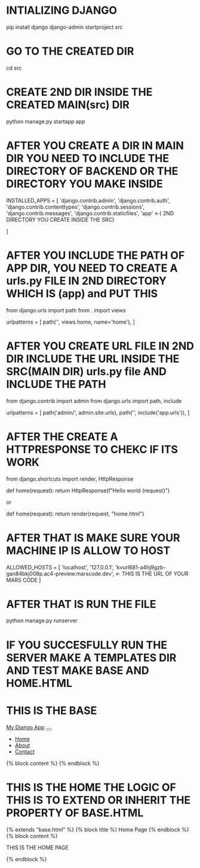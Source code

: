 # INTIALIZING DJANGO

pip install django
django-admin startproject src

# GO TO THE CREATED DIR

cd src

# CREATE 2ND DIR INSIDE THE CREATED MAIN(src) DIR

python manage.py startapp app  


#  AFTER YOU CREATE A DIR IN MAIN DIR YOU NEED TO INCLUDE THE DIRECTORY OF BACKEND OR THE DIRECTORY YOU MAKE INSIDE 

INSTALLED_APPS = [
    'django.contrib.admin',
    'django.contrib.auth',
    'django.contrib.contenttypes',
    'django.contrib.sessions',
    'django.contrib.messages',
    'django.contrib.staticfiles',
    'app' <-( 2ND DIRECTORY YOU CREATE INSIDE THE SRC)

]



# AFTER YOU INCLUDE THE PATH OF APP DIR, YOU NEED TO CREATE A urls.py FILE IN 2ND DIRECTORY WHICH IS (app) and PUT THIS

from django.urls import path
from . import views

urlpatterns = [
    path('', views.home, name='home'),
]


# AFTER YOU CREATE URL FILE IN 2ND DIR  INCLUDE THE URL INSIDE THE SRC(MAIN DIR) urls.py file AND INCLUDE THE PATH 

from django.contrib import admin
from django.urls import path, include

urlpatterns = [
    path('admin/', admin.site.urls),
    path('', include('app.urls')),
]



# AFTER THE CREATE A HTTPRESPONSE TO CHEKC IF ITS WORK

from django.shortcuts import render, HttpResponse

 
def home(request):
    return HttpResponse(f"Hello world {request}")

or 
 
def home(request):
    return render(request, "home.html")




# AFTER THAT IS MAKE SURE YOUR MACHINE IP IS ALLOW TO HOST

ALLOWED_HOSTS = [
    'localhost',
    '127.0.0.1',
    'kvurl681-a4hj9gzb-gan84bkj008p.ac4-preview.marscode.dev', <- THIS IS THE URL OF YOUR MARS CODE
]

# AFTER THAT IS RUN THE FILE

python manage.py runserver


# IF YOU SUCCESFULLY RUN THE SERVER MAKE A TEMPLATES DIR AND TEST MAKE BASE AND HOME.HTML




# THIS IS THE BASE

<!DOCTYPE html>
<html lang="en">
  <head>
    <meta charset="UTF-8" />
    <meta name="viewport" content="width=device-width, initial-scale=1.0" />
    <title>
      {% block title %}
        Django App
      {% endblock %}
    </title>
    <link rel="stylesheet" href="https://stackpath.bootstrapcdn.com/bootstrap/4.3.1/css/bootstrap.min.css"  rel="stylesheet" />
  </head>
  <body>
    <nav class="navbar navbar-expand-lg navbar-light bg-light">
      <a class="navbar-brand" href="#">My Django App</a>
      <button class="navbar-toggler" type="button" data-toggle="collapse" data-target="#navbarNav" aria-controls="navbarNav" aria-expanded="false" aria-label="Toggle navigation"><span class="navbar-toggler-icon"></span></button>
      <div class="collapse navbar-collapse" id="navbarNav">
        <ul class="navbar-nav">
          <li class="nav-item active">
            <a class="nav-link" href="#">Home</a>
          </li>
          <li class="nav-item">
            <a class="nav-link" href="#">About</a>
          </li>
          <li class="nav-item">
            <a class="nav-link" href="#">Contact</a>
          </li>
        </ul>
      </div>
    </nav>
    <div class="container">{% block content %} {% endblock %}</div>
    <script src="https://code.jquery.com/jquery-3.3.1.slim.min.js"></script>
    <script src="https://stackpath.bootstrapcdn.com/bootstrap/4.3.1/js/bootstrap.bundle.min.js" ></script>
  </body>
</html>



# THIS IS THE HOME THE LOGIC OF THIS IS TO EXTEND OR INHERIT THE PROPERTY OF BASE.HTML

{% extends "base.html" %} {% block title %} Home Page {% endblock %}
{% block content %}
<p>THIS IS THE HOME PAGE</p>
{% endblock %}
